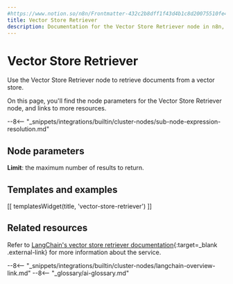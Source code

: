 ```yaml
---
#https://www.notion.so/n8n/Frontmatter-432c2b8dff1f43d4b1c8d20075510fe4
title: Vector Store Retriever
description: Documentation for the Vector Store Retriever node in n8n, a workflow automation platform. Includes details of operations and configuration, and links to examples and credentials information.
---
```


# Vector Store Retriever

Use the Vector Store Retriever node to retrieve documents from a vector store.

On this page, you'll find the node parameters for the Vector Store Retriever node, and links to more resources.

--8<-- "_snippets/integrations/builtin/cluster-nodes/sub-node-expression-resolution.md"

## Node parameters

**Limit**: the maximum number of results to return.

## Templates and examples

<!-- see https://www.notion.so/n8n/Pull-in-templates-for-the-integrations-pages-37c716837b804d30a33b47475f6e3780 -->
[[ templatesWidget(title, 'vector-store-retriever') ]]

## Related resources

Refer to [LangChain's vector store retriever documentation](https://js.langchain.com/docs/modules/data_connection/retrievers/how_to/vectorstore){:target=_blank .external-link} for more information about the service.

--8<-- "_snippets/integrations/builtin/cluster-nodes/langchain-overview-link.md"
--8<-- "_glossary/ai-glossary.md"
